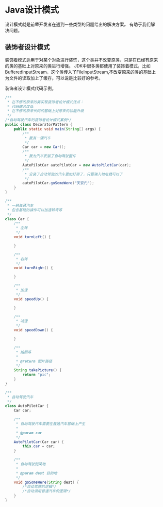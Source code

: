 # Java设计模式

设计模式就是前辈开发者在遇到一些类型的问题给出的解决方案。
有助于我们解决问题。

## 装饰者设计模式
装饰着模式适用于对某个对象进行装饰，这个类并不改变原类，只是在已经有原来的类的基础上对原来的类进行增强。
JDK中很多类都使用了装饰着模式，比如BufferedInputStream，这个类传入了FileInputStream,不改变原来的类的基础上为文件的读取加上了缓存，可以说是比较好的参考。

装饰者设计模式代码示例。
```java
/**
 * 在不修改原来的类实现装饰者设计模式优点：
 * 代码耦合度低
 * 在不修改原来代码的基础上对原来的功能升级
 */
/*自动驾驶汽车的装饰者设计模式案例*/
public class DecoratorPattern {
    public static void main(String[] args) {
        /**
         * 我有一辆汽车
         */
        Car car = new Car();
        /**
         * 我为汽车安装了自动驾驶套件
         */
        AutoPilotCar autoPilotCar = new AutoPilotCar(car);
        /**
         * 安装了自动驾驶的汽车更加好用了，只要输入地址就可以了
         */
        autoPilotCar.goSomeWere("天安门");
    }
}

/**
 * 一辆普通汽车
 * 包含基础的操作可以加速转弯等
 */
class Car {
    /**
     * 左转
     */
    void turnLeft() {

    }

    /**
     * 右转
     */
    void turnRight() {

    }

    /**
     * 加速
     */
    void speedUp() {

    }

    /**
     * 减速
     */
    void speedDown() {

    }

    /**
     * 拍照等
     *
     * @return 图片路径
     */
    String takePicture() {
        return "pic";
    }
}

/**
 * 自动驾驶汽车
 */
class AutoPilotCar {
    Car car;

    /**
     * 自动驾驶汽车需要在普通汽车基础上产生
     *
     * @param car
     */
    AutoPilotCar(Car car) {
        this.car = car;
    }

    /**
     * 自动驾驶到某地
     *
     * @param dest 目的地
     */
    void goSomeWere(String dest) {
        /*自动驾驶的逻辑*/
        /*自动调用普通汽车的逻辑*/
    }
}
```